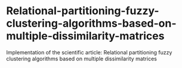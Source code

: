 # Relational-partitioning-fuzzy-clustering-algorithms-based-on-multiple-dissimilarity-matrices
Implementation of the scientific article: Relational partitioning fuzzy clustering algorithms based on multiple dissimilarity matrices
